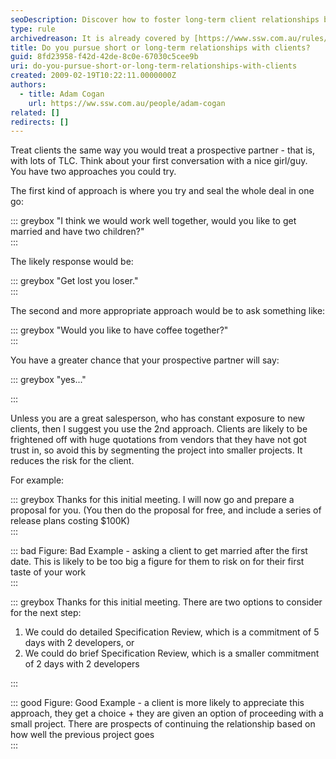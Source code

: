 ```yaml
---
seoDescription: Discover how to foster long-term client relationships by building trust and offering tailored engagement options.
type: rule
archivedreason: It is already covered by [https://www.ssw.com.au/rules/conduct-a-spec-review](/rules/conduct-a-spec-review)
title: Do you pursue short or long-term relationships with clients?
guid: 8fd23958-f42d-42de-8c0e-67030c5cee9b
uri: do-you-pursue-short-or-long-term-relationships-with-clients
created: 2009-02-19T10:22:11.0000000Z
authors:
  - title: Adam Cogan
    url: https://ww.ssw.com.au/people/adam-cogan
related: []
redirects: []
---
```


Treat clients the same way you would treat a prospective partner - that is, with lots of TLC. Think about your first conversation with a nice girl/guy. You have two approaches you could try.

<!--endintro-->

The first kind of approach is where you try and seal the whole deal in one go:

::: greybox
"I think we would work well together, would you like to get married and have two children?"  
:::

The likely response would be:

::: greybox
"Get lost you loser."  
:::

The second and more appropriate approach would be to ask something like:

::: greybox
"Would you like to have coffee together?"  
:::

You have a greater chance that your prospective partner will say:

::: greybox
"yes..."

:::

Unless you are a great salesperson, who has constant exposure to new clients, then I suggest you use the 2nd approach. Clients are likely to be frightened off with huge quotations from vendors that they have not got trust in, so avoid this by segmenting the project into smaller projects. It reduces the risk for the client.

For example:

::: greybox
Thanks for this initial meeting. I will now go and prepare a proposal for you.
(You then do the proposal for free, and include a series of release plans costing $100K)  
:::

::: bad
Figure: Bad Example - asking a client to get married after the first date. This is likely to be too big a figure for them to risk on for their first taste of your work  
:::

::: greybox
Thanks for this initial meeting. There are two options to consider for the next step:

1. We could do detailed Specification Review, which is a commitment of 5 days with 2 developers, or
2. We could do brief Specification Review, which is a smaller commitment of 2 days with 2 developers

:::

::: good
Figure: Good Example - a client is more likely to appreciate this approach, they get a choice + they are given an option of proceeding with a small project. There are prospects of continuing the relationship based on how well the previous project goes  
:::
